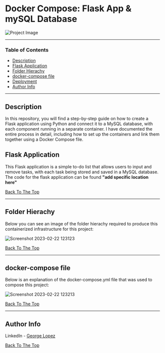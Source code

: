 # Docker Compose: Flask App & mySQL Database

![Project Image](project-image-url)


---

### Table of Contents

- [Description](#description)
- [Flask Application](#flask-application)
- [Folder Hierachy](#folder-hierachy)
- [docker-compose file](#docker-compose-file)
- [Deployment](#deployment)
- [Author Info](#author-info)

---

## Description

In this repository, you will find a step-by-step guide on how to create a Flask application using Python and connect it to a MySQL database, with each component running in a separate container. I have documented the entire process in detail, including how to set up the containers and link them together using a Docker Compose file.

## Flask Application

This Flask application is a simple to-do list that allows users to input and remove tasks, with each task being stored and saved in a MySQL database. The code for the flask application can be found **"add specific location here"**

[Back To The Top](#docker-compose-flask-app--mysql-database)

---

## Folder Hierachy

Below you can see an image of the folder hierachy required to produce this containerized infrastructure for this project:

![Screenshot 2023-02-22 123123](https://user-images.githubusercontent.com/71076769/220620673-c797ab89-5418-4a58-a29e-caf2a5828967.png)

[Back To The Top](#docker-compose-flask-app--mysql-database)

---

## docker-compose file

Below is an explanation of the docker-compose.yml file that was used to compose this project:

![Screenshot 2023-02-22 123213](https://user-images.githubusercontent.com/71076769/220620646-b623cfdd-857e-43ff-ae0d-c9bb4df44160.png)

[Back To The Top](#docker-compose-flask-app--mysql-database)

---


## Author Info

LinkedIn - [George Lopez](https://www.linkedin.com/in/george-benjamin-lopez/)

[Back To The Top](#docker-compose-flask-app--mysql-database)
